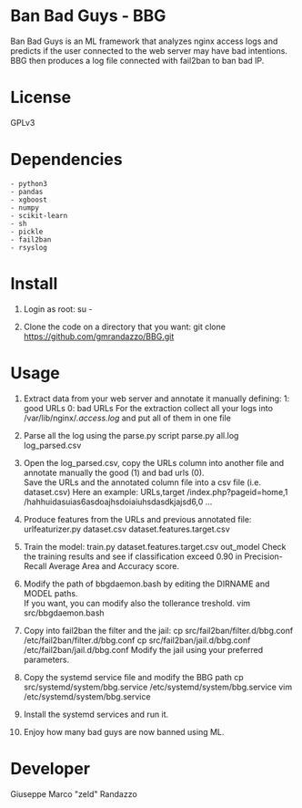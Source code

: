 # Ban Bad Guys - BBG

Ban Bad Guys is an ML framework that analyzes nginx access logs
and predicts if the user connected to the web server may have bad intentions.
BBG then produces a log file connected with fail2ban to ban bad IP.


License
=======
GPLv3

Dependencies
============

    - python3
    - pandas
    - xgboost
    - numpy
    - scikit-learn
    - sh
    - pickle
    - fail2ban
    - rsyslog

Install
=======

1) Login as root: su -

2) Clone the code on a directory that you want: git clone https://github.com/gmrandazzo/BBG.git

Usage
=====

1) Extract data from your web server and annotate it manually defining:
   1: good URLs
   0: bad URLs
   For the extraction collect all your logs into /var/lib/nginx/*.access.log* and put all of them in one file

2) Parse all the log using the parse.py script
   parse.py all.log log_parsed.csv

3) Open the log_parsed.csv, copy the URLs column into another file and annotate manually the good (1)  and bad urls (0).   
   Save the URLs and the annotated column file into a csv file (i.e. dataset.csv)
   Here an example:
   URLs,target
   /index.php?pageid=home,1
   /hahhuidasuias6asdoajhsdoiaiuhsdasdkjajsd6,0
   ...

4) Produce features from the URLs and previous annotated file: urlfeaturizer.py dataset.csv dataset.features.target.csv
  

5) Train the model: train.py dataset.features.target.csv out_model
   Check the training results and see if classification exceed 0.90 in Precision-Recall Average Area and Accuracy score.

6) Modify the path of bbgdaemon.bash by editing the DIRNAME and MODEL paths.   
   If you want, you can modify also the tollerance treshold.
   vim src/bbgdaemon.bash

7) Copy into fail2ban the filter and the jail:
   cp src/fail2ban/filter.d/bbg.conf /etc/fail2ban/filter.d/bbg.conf
   cp src/fail2ban/jail.d/bbg.conf /etc/fail2ban/jail.d/bbg.conf
   Modify the jail using your preferred parameters.
  
8) Copy the systemd service file and modify the BBG path
   cp src/systemd/system/bbg.service /etc/systemd/system/bbg.service
   vim /etc/systemd/system/bbg.service

9) Install the systemd services and run it.

10) Enjoy how many bad guys are now banned using ML.


Developer
=========
Giuseppe Marco "zeld" Randazzo <gmrandazzo AT gmail DOT com>


